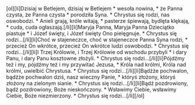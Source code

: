 [ol][li]Dzisiaj w Betlejem, dzisiaj w Betlejem * wesoła nowina, * że Panna czysta, że Panna czysta * porodziła Syna. * Chrystus się rodzi, nas oswobodzi. * Anieli grają, króle witają, * pasterze śpiewają, bydlęta klękają, * cuda, cuda ogłaszają.[/li][li]Maryja Panna, Maryja Panna Dzieciątko piastuje * i Józef święty, i Józef święty Ono pielęgnuje. * Chrystus się rodzi...[/li][li]Choć w stajeneczce, choć w stajeneczce Panna Syna rodzi, * przecież On wkrótce, przecież On wkrótce ludzi oswobodzi. * Chrystus się rodzi...[/li][li]I Trzej Królowie, i Trzej Królowie od wschodu przybyli * i dary Panu, i dary Panu kosztowne złożyli. * Chrystus się rodzi...[/li][li]Pójdźmy też i my, pójdźmy też i my przywitać Jezusa, * Króla nad królmi, Króla nad królmi, uwielbić Chrystusa. * Chrystus się rodzi...[/li][li]Bądźże pochwalon, bądźże pochwalon dziś, nasz wieczny Panie, * któryś złożony, któryś złożony na zielonym sianie. * Chrystus się rodzi...[/li][li]Bądź pozdrowiony, bądź pozdrowiony, Boże nieskończony. * Wsławimy Ciebie, wsławimy Ciebie, Boże niezmierzony. * Chrystus się rodzi...[/li][/ol]